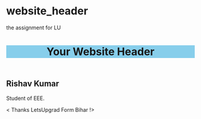 # website_header
the assignment for LU
<!DOCTYPE html>
<html>
<head>
  <title>Your Webpage Title</title>
  <style>
    /* CSS styles */
    header {
      background-color: #87CEEB;
      text-align: center;
    }
  </style>
</head>
<body>
  <header>
    <h1>Your Website Header</h1>
  </header>

  <main>
    <h2>Rishav Kumar</h2>
    <p>Student of EEE.</p>
    < Thanks LetsUpgrad Form Bihar !>
  </main>
</body>
</html>
